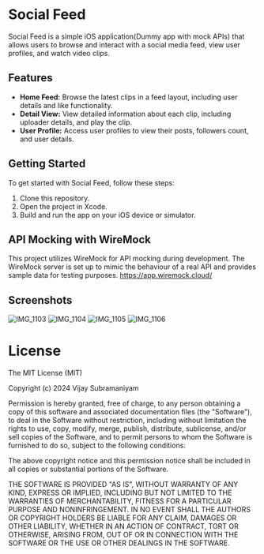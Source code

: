 # Social Feed

Social Feed is a simple iOS application(Dummy app with mock APIs) that allows users to browse and interact with a social media feed, view user profiles, and watch video clips.

## Features

- **Home Feed:** Browse the latest clips in a feed layout, including user details and like functionality.
- **Detail View:** View detailed information about each clip, including uploader details, and play the clip.
- **User Profile:** Access user profiles to view their posts, followers count, and user details.

## Getting Started

To get started with Social Feed, follow these steps:

1. Clone this repository.
2. Open the project in Xcode.
3. Build and run the app on your iOS device or simulator.

## API Mocking with WireMock

This project utilizes WireMock for API mocking during development. The WireMock server is set up to mimic the behaviour of a real API and provides sample data for testing purposes.
https://app.wiremock.cloud/

## Screenshots

![IMG_1103](https://github.com/iamvijay/SocialFeedApp/assets/7961006/a30aea17-70a8-4798-b742-c182df19d0c3)
![IMG_1104](https://github.com/iamvijay/SocialFeedApp/assets/7961006/8df9e661-a9ff-4d47-92cd-d46d28208c32)
![IMG_1105](https://github.com/iamvijay/SocialFeedApp/assets/7961006/a0a48061-ac2f-48b6-8a36-6ffd63c6eb17)
![IMG_1106](https://github.com/iamvijay/SocialFeedApp/assets/7961006/0e897cb1-79bc-423a-9ca2-6e3a6c4a52b6)




# License

 The MIT License (MIT)
 
 Copyright (c) 2024 Vijay Subramaniyam
 
 
 Permission is hereby granted, free of charge, to any person obtaining a copy
 of this software and associated documentation files (the "Software"), to deal
 in the Software without restriction, including without limitation the rights
 to use, copy, modify, merge, publish, distribute, sublicense, and/or sell
 copies of the Software, and to permit persons to whom the Software is
 furnished to do so, subject to the following conditions:
 
 The above copyright notice and this permission notice shall be included in all
 copies or substantial portions of the Software.
 
 THE SOFTWARE IS PROVIDED "AS IS", WITHOUT WARRANTY OF ANY KIND, EXPRESS OR
 IMPLIED, INCLUDING BUT NOT LIMITED TO THE WARRANTIES OF MERCHANTABILITY,
 FITNESS FOR A PARTICULAR PURPOSE AND NONINFRINGEMENT. IN NO EVENT SHALL THE
 AUTHORS OR COPYRIGHT HOLDERS BE LIABLE FOR ANY CLAIM, DAMAGES OR OTHER
 LIABILITY, WHETHER IN AN ACTION OF CONTRACT, TORT OR OTHERWISE, ARISING FROM,
 OUT OF OR IN CONNECTION WITH THE SOFTWARE OR THE USE OR OTHER DEALINGS IN THE
 SOFTWARE.
